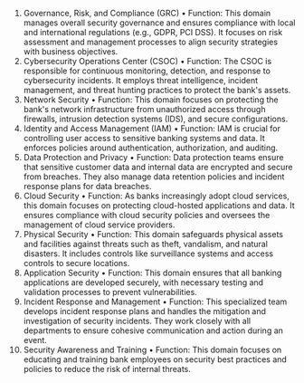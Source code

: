 1. Governance, Risk, and Compliance (GRC)
•	Function: This domain manages overall security governance and ensures compliance with local and international regulations (e.g., GDPR, PCI DSS). It focuses on risk assessment and management processes to align security strategies with business objectives.
2. Cybersecurity Operations Center (CSOC)
•	Function: The CSOC is responsible for continuous monitoring, detection, and response to cybersecurity incidents. It employs threat intelligence, incident management, and threat hunting practices to protect the bank's assets.
3. Network Security
•	Function: This domain focuses on protecting the bank's network infrastructure from unauthorized access through firewalls, intrusion detection systems (IDS), and secure configurations.
4. Identity and Access Management (IAM)
•	Function: IAM is crucial for controlling user access to sensitive banking systems and data. It enforces policies around authentication, authorization, and auditing.
5. Data Protection and Privacy
•	Function: Data protection teams ensure that sensitive customer data and internal data are encrypted and secure from breaches. They also manage data retention policies and incident response plans for data breaches.
6. Cloud Security
•	Function: As banks increasingly adopt cloud services, this domain focuses on protecting cloud-hosted applications and data. It ensures compliance with cloud security policies and oversees the management of cloud service providers.
7. Physical Security
•	Function: This domain safeguards physical assets and facilities against threats such as theft, vandalism, and natural disasters. It includes controls like surveillance systems and access controls to secure locations.
8. Application Security
•	Function: This domain ensures that all banking applications are developed securely, with necessary testing and validation processes to prevent vulnerabilities.
9. Incident Response and Management
•	Function: This specialized team develops incident response plans and handles the mitigation and investigation of security incidents. They work closely with all departments to ensure cohesive communication and action during an event.
10. Security Awareness and Training
•	Function: This domain focuses on educating and training bank employees on security best practices and policies to reduce the risk of internal threats.
